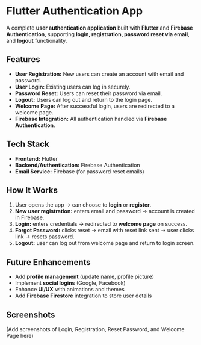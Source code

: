 # Flutter Authentication App

A complete **user authentication application** built with **Flutter** and **Firebase Authentication**, supporting **login, registration, password reset via email**, and **logout** functionality.

## Features
- **User Registration:** New users can create an account with email and password.  
- **User Login:** Existing users can log in securely.  
- **Password Reset:** Users can reset their password via email.  
- **Logout:** Users can log out and return to the login page.  
- **Welcome Page:** After successful login, users are redirected to a welcome page.  
- **Firebase Integration:** All authentication handled via **Firebase Authentication**.  

## Tech Stack
- **Frontend:** Flutter  
- **Backend/Authentication:** Firebase Authentication  
- **Email Service:** Firebase (for password reset emails)  

## How It Works
1. User opens the app → can choose to **login** or **register**.  
2. **New user registration:** enters email and password → account is created in Firebase.  
3. **Login:** enters credentials → redirected to **welcome page** on success.  
4. **Forgot Password:** clicks reset → email with reset link sent → user clicks link → resets password.  
5. **Logout:** user can log out from welcome page and return to login screen.  

## Future Enhancements
- Add **profile management** (update name, profile picture)  
- Implement **social logins** (Google, Facebook)  
- Enhance **UI/UX** with animations and themes  
- Add **Firebase Firestore** integration to store user details  

## Screenshots
(Add screenshots of Login, Registration, Reset Password, and Welcome Page here)
